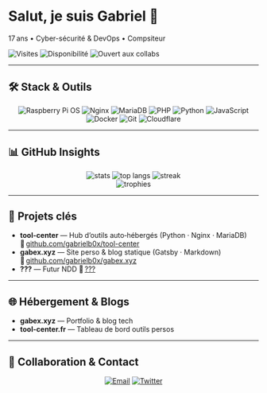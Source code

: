 <!--
**gabrielb0x/gabrielb0x** – Votre escale Tech & Sécu
-->

<div align="left">
  <h1>Salut, je suis Gabriel 👋</h1>
  <p>17 ans • Cyber-sécurité & DevOps • Compsiteur</p>
  <p>
    <img src="https://komarev.com/ghpvc/?username=gabrielb0x&style=for-the-badge" alt="Visites" />
    <img src="https://img.shields.io/badge/État-Disponible-brightgreen" alt="Disponibilité" />
    <img src="https://img.shields.io/badge/Collab-Open%E2%80%A6-blue" alt="Ouvert aux collabs" />
  </p>
</div>

---

## 🛠️ Stack & Outils
<p align="center">
  <img src="https://img.shields.io/badge/OS-Raspberry%20Pi%20OS-333?logo=raspberry-pi" alt="Raspberry Pi OS" />
  <img src="https://img.shields.io/badge/Server-Nginx-009639?logo=nginx" alt="Nginx" />
  <img src="https://img.shields.io/badge/DB-MariaDB-003545?logo=mariadb" alt="MariaDB" />
  <img src="https://img.shields.io/badge/PHP-%3E%3D8.0-777BB4?logo=php" alt="PHP" />
  <img src="https://img.shields.io/badge/Python-%3E%3D3.10-3776AB?logo=python" alt="Python" />
  <img src="https://img.shields.io/badge/JS-ES6-F7DF1E?logo=javascript" alt="JavaScript" />
  <img src="https://img.shields.io/badge/Docker-%230db7ed?logo=docker" alt="Docker" />
  <img src="https://img.shields.io/badge/Git-F05032?logo=git" alt="Git" />
  <img src="https://img.shields.io/badge/Cloudflare-F38020?logo=cloudflare" alt="Cloudflare" />
</p>

---

## 📊 GitHub Insights
<div align="center">
  <img src="https://github-readme-stats.vercel.app/api?username=gabrielb0x&show_icons=true&theme=tokyonight&hide_border=true" alt="stats">  
  <img src="https://github-readme-stats.vercel.app/api/top-langs/?username=gabrielb0x&layout=compact&theme=tokyonight&hide_border=true" alt="top langs">
  <img src="https://streak-stats.demolab.com?user=gabrielb0x&theme=tokyonight&hide_border=true" alt="streak">
  <br/>
  <img src="https://github-profile-trophy.vercel.app/?username=gabrielb0x&theme=tokyonight&no-frame=true&row=1" alt="trophies">
</div>

---

## 🚀 Projets clés
- **tool-center** — Hub d’outils auto‑hébergés (Python · Nginx · MariaDB)  
  🔗 [github.com/gabrielb0x/tool-center](https://github.com/gabrielb0x/tool-center)
- **gabex.xyz** — Site perso & blog statique (Gatsby · Markdown)  
  🔗 [github.com/gabrielb0x/gabex.xyz](https://github.com/gabrielb0x/gabex.xyz)
- **???** — Futur NDD
  🔗 [???](???)

---

## 🌐 Hébergement & Blogs
- **gabex.xyz** — Portfolio & blog tech  
- **tool-center.fr** — Tableau de bord outils persos

---

## 🤝 Collaboration & Contact
<p align="center">
  <a href="mailto:contact@gabex.xyz"><img src="https://img.shields.io/badge/✉️–Email-D14836?logo=gmail&logoColor=white" alt="Email" /></a>
  <a href="https://twitter.com/gab_ex_749"><img src="https://img.shields.io/badge/🐦–Twitter-1DA1F2?logo=twitter&logoColor=white" alt="Twitter" /></a>
</p>

